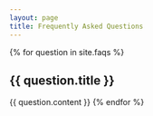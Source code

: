 ```yaml
---
layout: page
title: Frequently Asked Questions
---
```


{% for question in site.faqs %}
  <h2>{{ question.title }}</h2>
  {{ question.content }}
{% endfor %}
